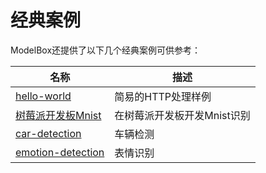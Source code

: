 # 经典案例

ModelBox还提供了以下几个经典案例可供参考：

| 名称                                         | 描述                        |
| -------------------------------------------- | --------------------------- |
| [hello-world](./hello-world.md)              | 简易的HTTP处理样例          |
| [树莓派开发板Mnist](./mnist-on-sbc.md)       | 在树莓派开发板开发Mnist识别  |
| [car-detection](./car-detection.md)          | 车辆检测                    |
| [emotion-detection](./emotion-detection.md)  | 表情识别                    |
